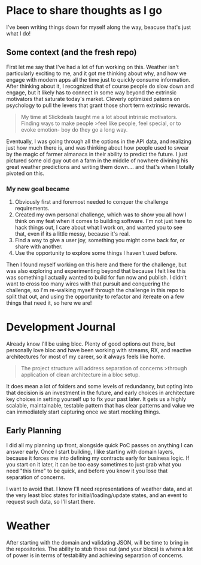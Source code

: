 # Place to share thoughts as I go

I've been writing things down for myself along the way, beacuse that's just what I do!

## Some context (and the fresh repo)

First let me say that I've had a lot of fun working on this. Weather isn't particularly exciting to me, and it got me thinking about why, and how we engage with modern apps all the time just to quickly consume information. After thinking about it, I recognized that of course people do slow down and engage, but it likely has to connect in some way beyond the extrinsic motivators that saturate today's market. Cleverly optimized paterns on psychology to pull the levers that grant those short term extrinsic rewards.

> My time at Slickdeals taught me a lot about intrinsic motivators. Finding ways to make people >feel like people, feel special, or to evoke emotion- boy do they go a long way.

Eventually, I was going through all the options in the API data, and realizing just how much there is, and was thinking about how people used to swear by the magic of farmer almanacs in their ability to predict the future. I just pictured some old guy out on a farm in the middle of nowhere divining his great weather predictions and writing them down.... and that's when I totally pivoted on this.

### My new goal became

1. Obviously first and foremost needed to conquer the challenge requirements.
2. Created my own personal challenge, which was to show you all how I think on my feat when it comes to building software. I'm not just here to hack things out, I care about what I work on, and wanted you to see that, even if its a little messy, because it's real.
3. Find a way to give a user joy, something you might come back for, or share with another.
4. Use the opportunity to explore some things I haven't used before.

Then I found myself working on this here and there for the challenge, but was also exploring and experimenting beyond that because I felt like this was something I actually wanted to build for fun now and publish. I didn't want to cross too many wires with that pursuit and conquering the challenge, so I'm re-walking myself through the challenge in this repo to split that out, and using the opportunity to refactor and itereate on a few things that need it, so here we are!

# Development Journal

Already know I'll be using bloc. Plenty of good options out there, but personally love bloc and have been working with streams, RX, and reactive architectures for most of my career, so it always feels like home.

> The project structure will address separation of concerns >through application of clean architecture in a bloc setup.

It does mean a lot of folders and some levels of redundancy, but opting into that decision is an investment in the future, and early choices in architecture key choices in setting yourself up to fix your past later. It gets us a highly scalable, maintainable, testable pattern that has clear patterns and value we can immediately start capturing once we start mocking things.

## Early Planning

I did all my planning up front, alongside quick PoC passes on anything I can answer early. Once I start building, I like starting with domain layers, because it forces me into defining my contracts early for business logic. If you start on it later, it can be too easy sometimes to just grab what you need "this time" to be quick, and before you know it you lose that separation of concerns.

I want to avoid that. I know I'll need representations of weather data, and at the very least bloc states for initial/loading/update states, and an event to request such data, so I'll start there.

# Weather

After starting with the domain and validating JSON, will be time to bring in the repositories. The ability to stub those out (and your blocs) is where a lot of power is in terms of testability and achieving separation of concerns.
